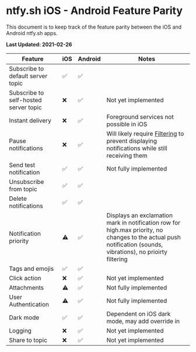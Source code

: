 #  ntfy.sh iOS - Android Feature Parity

This document is to keep track of the feature parity between the iOS and Android ntfy.sh apps.

**Last Updated: 2021-02-26**

| Feature | iOS | Android | Notes |
| --- | --- | --- | --- |
| Subscribe to default server topic | :white_check_mark: | :white_check_mark: |
| Subscribe to self-hosted server topic | :x: | :white_check_mark: | Not yet implemented |
| Instant delivery | :x: | :white_check_mark: | Foreground services not possible in iOS |
| Pause notifications | :x: | :white_check_mark: | Will likely require [Filtering](https://developer.apple.com/documentation/bundleresources/entitlements/com_apple_developer_usernotifications_filtering) to prevent displaying notifications while still receiving them |
| Send test notification | :white_check_mark: | :white_check_mark: | Not fully implemented |
| Unsubscribe from topic | :white_check_mark: | :white_check_mark: |
| Delete notifications | :white_check_mark: | :white_check_mark: |
| Notification priority | :warning: | :white_check_mark: | Displays an exclamation mark in notification row for high.max priority, no changes to the actual push notification (sounds, vibrations), no  prioirty filtering |
| Tags and emojis | :white_check_mark: | :white_check_mark: |
| Click action | :x: | :white_check_mark: | Not yet implemented |
| Attachments | :warning: | :white_check_mark: | Not fully implemented |
| User Authentication | :warning: | :white_check_mark: | Not fully implemented |
| Dark mode | :white_check_mark: | :white_check_mark: | Dependent on iOS dark mode, may add override in |
| Logging | :x: | :white_check_mark: | Not yet implemented |
| Share to topic | :x: | :white_check_mark: | Not yet implemented |
